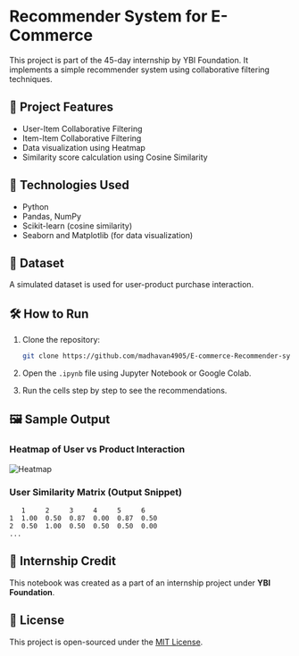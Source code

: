 # Recommender System for E-Commerce

This project is part of the 45-day internship by YBI Foundation. It implements a simple recommender system using collaborative filtering techniques.

## 📌 Project Features
- User-Item Collaborative Filtering
- Item-Item Collaborative Filtering
- Data visualization using Heatmap
- Similarity score calculation using Cosine Similarity

## 🧠 Technologies Used
- Python
- Pandas, NumPy
- Scikit-learn (cosine similarity)
- Seaborn and Matplotlib (for data visualization)

## 📂 Dataset
A simulated dataset is used for user-product purchase interaction.

## 🛠️ How to Run
1. Clone the repository:
   ```bash
   git clone https://github.com/madhavan4905/E-commerce-Recommender-system.git
   ```

2. Open the `.ipynb` file using Jupyter Notebook or Google Colab.

3. Run the cells step by step to see the recommendations.

## 🖼️ Sample Output

### Heatmap of User vs Product Interaction
![Heatmap](assets/user_product_heatmap.png)

### User Similarity Matrix (Output Snippet)
```
   1     2     3     4     5     6
1  1.00  0.50  0.87  0.00  0.87  0.50
2  0.50  1.00  0.50  0.50  0.50  0.00
...
```

## 📃 Internship Credit
This notebook was created as a part of an internship project under **YBI Foundation**.

## 📜 License
This project is open-sourced under the [MIT License](LICENSE).